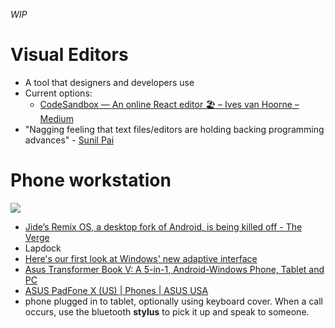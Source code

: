 _WIP_

# Visual Editors
- A tool that designers and developers use
- Current options:
  - [CodeSandbox — An online React editor 🏖 – Ives van Hoorne – Medium](https://medium.com/@ives.v.h/codesandbox-an-online-react-editor-b8945ce095d2)
- "Nagging feeling that text files/editors are holding backing programming advances" - [Sunil Pai](https://twitter.com/threepointone/status/887343948859092994)

# Phone workstation
![](https://cdn.vox-cdn.com/thumbor/qh3FgigXpfigJbpwGYFCqneWpOw=/1600x0/filters:no_upscale()/cdn.vox-cdn.com/uploads/chorus_asset/file/8869987/Screen_Shot_2017_07_18_at_1.38.13_PM.png)

- [Jide’s Remix OS, a desktop fork of Android, is being killed off - The Verge](https://www.theverge.com/circuitbreaker/2017/7/18/15988382/jide-remix-os-desktop-android-development-ending#ampshare=https://www.theverge.com/circuitbreaker/2017/7/18/15988382/jide-remix-os-desktop-android-development-ending)
- Lapdock
- [Here's our first look at Windows' new adaptive interface](https://www.engadget.com/2017/06/06/heres-our-first-look-at-windows-new-adaptive-interface/)
- [Asus Transformer Book V: A 5-in-1, Android-Windows Phone, Tablet and PC](http://gizmodo.com/asus-transformer-book-v-a-5-in-1-android-windows-phon-1584682948)
- [ASUS PadFone X (US) | Phones | ASUS USA](https://www.asus.com/us/Phone/ASUS_PadFone_X_US/)
- phone plugged in to tablet, optionally using keyboard cover. When a call occurs, use the bluetooth __stylus__ to pick it up and speak to someone.

